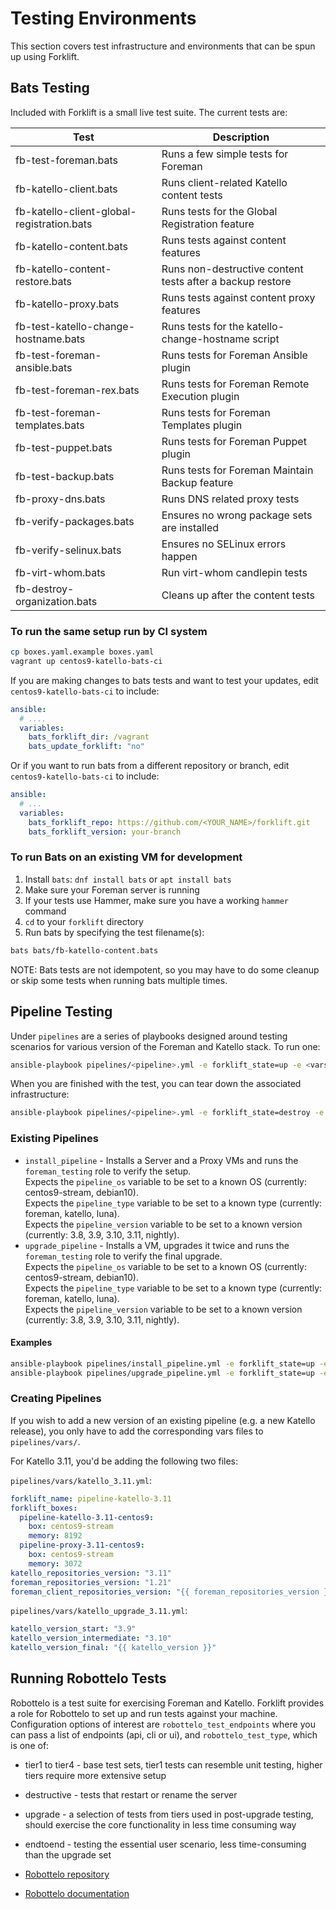 # Testing Environments

This section covers test infrastructure and environments that can be spun up using Forklift.

## Bats Testing

Included with Forklift is a small live test suite. The current tests are:

| Test                                       | Description                                               |
| ------------------------------------------ | --------------------------------------------------------- |
| fb-test-foreman.bats                       | Runs a few simple tests for Foreman                       |
| fb-katello-client.bats                     | Runs client-related Katello content tests                 |
| fb-katello-client-global-registration.bats | Runs tests for the Global Registration feature            |
| fb-katello-content.bats                    | Runs tests against content features                       |
| fb-katello-content-restore.bats            | Runs non-destructive content tests after a backup restore |
| fb-katello-proxy.bats                      | Runs tests against content proxy features                 |
| fb-test-katello-change-hostname.bats       | Runs tests for the katello-change-hostname script         |
| fb-test-foreman-ansible.bats               | Runs tests for Foreman Ansible plugin                     |
| fb-test-foreman-rex.bats                   | Runs tests for Foreman Remote Execution plugin            |
| fb-test-foreman-templates.bats             | Runs tests for Foreman Templates plugin                   |
| fb-test-puppet.bats                        | Runs tests for Foreman Puppet plugin                      |
| fb-test-backup.bats                        | Runs tests for Foreman Maintain Backup feature            |
| fb-proxy-dns.bats                          | Runs DNS related proxy tests                              |
| fb-verify-packages.bats                    | Ensures no wrong package sets are installed               |
| fb-verify-selinux.bats                     | Ensures no SELinux errors happen                          |
| fb-virt-whom.bats                          | Run virt-whom candlepin tests                             |
| fb-destroy-organization.bats               | Cleans up after the content tests                         |

### To run the same setup run by CI system

```sh
cp boxes.yaml.example boxes.yaml
vagrant up centos9-katello-bats-ci
```

If you are making changes to bats tests and want to test your updates, edit `centos9-katello-bats-ci` to include:

```yaml
ansible:
  # ....
  variables:
    bats_forklift_dir: /vagrant
    bats_update_forklift: "no"
```

Or if you want to run bats from a different repository or branch, edit `centos9-katello-bats-ci` to include:

```yaml
ansible:
  # ...
  variables:
    bats_forklift_repo: https://github.com/<YOUR_NAME>/forklift.git
    bats_forklift_version: your-branch
```

### To run Bats on an existing VM for development

1. Install `bats`: `dnf install bats` or `apt install bats`
2. Make sure your Foreman server is running
3. If your tests use Hammer, make sure you have a working `hammer` command
4. `cd` to your `forklift` directory
5. Run bats by specifying the test filename(s):

```sh
bats bats/fb-katello-content.bats
```

NOTE: Bats tests are not idempotent, so you may have to do some cleanup or skip some tests when running bats multiple times.

## Pipeline Testing

Under `pipelines` are a series of playbooks designed around testing scenarios for various version of the Foreman and Katello stack. To run one:

```sh
ansible-playbook pipelines/<pipeline>.yml -e forklift_state=up -e <vars required by pipeline>
```

When you are finished with the test, you can tear down the associated infrastructure:

```sh
ansible-playbook pipelines/<pipeline>.yml -e forklift_state=destroy -e <vars required by pipeline>
```

### Existing Pipelines

* `install_pipeline` - Installs a Server and a Proxy VMs and runs the `foreman_testing` role to verify the setup.  
  Expects the `pipeline_os` variable to be set to a known OS (currently: centos9-stream, debian10).  
  Expects the `pipeline_type` variable to be set to a known type (currently: foreman, katello, luna).  
  Expects the `pipeline_version` variable to be set to a known version (currently: 3.8, 3.9, 3.10, 3.11, nightly).
* `upgrade_pipeline` - Installs a VM, upgrades it twice and runs the `foreman_testing` role to verify the final upgrade.  
  Expects the `pipeline_os` variable to be set to a known OS (currently: centos9-stream, debian10).  
  Expects the `pipeline_type` variable to be set to a known type (currently: foreman, katello, luna).  
  Expects the `pipeline_version` variable to be set to a known version (currently: 3.8, 3.9, 3.10, 3.11, nightly).

#### Examples

```sh
ansible-playbook pipelines/install_pipeline.yml -e forklift_state=up -e pipeline_os=debian10 -e pipeline_type=foreman -e pipeline_version=nightly
ansible-playbook pipelines/upgrade_pipeline.yml -e forklift_state=up -e pipeline_os=centos9-stream -e pipeline_type=katello -e pipeline_version=3.10
```

### Creating Pipelines

If you wish to add a new version of an existing pipeline (e.g. a new Katello release), you only have to add the corresponding vars files to `pipelines/vars/`.

For Katello 3.11, you'd be adding the following two files:

`pipelines/vars/katello_3.11.yml`:

```yaml
forklift_name: pipeline-katello-3.11
forklift_boxes:
  pipeline-katello-3.11-centos9:
    box: centos9-stream
    memory: 8192
  pipeline-proxy-3.11-centos9:
    box: centos9-stream
    memory: 3072
katello_repositories_version: "3.11"
foreman_repositories_version: "1.21"
foreman_client_repositories_version: "{{ foreman_repositories_version }}"
```

`pipelines/vars/katello_upgrade_3.11.yml`:

```yaml
katello_version_start: "3.9"
katello_version_intermediate: "3.10"
katello_version_final: "{{ katello_version }}"
```

## Running Robottelo Tests

Robottelo is a test suite for exercising Foreman and Katello. Forklift provides a role for Robottelo to set up and run tests against your machine. Configuration options of interest are `robottelo_test_endpoints` where you can pass a list of endpoints (api, cli or ui), and `robottelo_test_type`, which is one of:

* tier1 to tier4 - base test sets, tier1 tests can resemble unit testing, higher tiers require more extensive setup
* destructive - tests that restart or rename the server
* upgrade - a selection of tests from tiers used in post-upgrade testing, should exercise the core functionality in less time consuming way
* endtoend - testing the essential user scenario, less time-consuming than the upgrade set

* [Robottelo repository](https://github.com/SatelliteQE/robottelo)
* [Robottelo documentation](https://robottelo.readthedocs.io/en/latest/)
